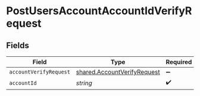 # PostUsersAccountAccountIdVerifyRequest


## Fields

| Field                                                                             | Type                                                                              | Required                                                                          | Description                                                                       |
| --------------------------------------------------------------------------------- | --------------------------------------------------------------------------------- | --------------------------------------------------------------------------------- | --------------------------------------------------------------------------------- |
| `accountVerifyRequest`                                                            | [shared.AccountVerifyRequest](../../../sdk/models/shared/accountverifyrequest.md) | :heavy_minus_sign:                                                                | N/A                                                                               |
| `accountId`                                                                       | *string*                                                                          | :heavy_check_mark:                                                                | Account Id                                                                        |